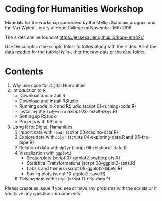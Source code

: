 # Coding for Humanities Workshop

Materials for the workshop sponsored by the Mellon Scholars program and the Van Wylen Library at Hope College on November 16th 2018.

The slides can be found at https://jessesadler.github.io/hope-intro2r/

Use the scripts in the scripts folder to follow along with the slides. All of the data needed for the tutorial is in either the raw-data or the data folder.

# Contents
1. Why use code for Digital Humanities
2. Introduction to R
	- Download and install R
	- Download and install RStudio
	- Running code in R and RStudio (script 01-running-code.R)
	- Installing the `tidyverse` (script 02-install-pkgs.R)
	- Setting up RStudio
	- Projects with RStudio
3. Using R for Digital Humanities
	1. Import data with `readr` (script 03-loading-data.R)
	2. Explore data with `dplyr` (scripts 04-exploring-data.R and 05-the-pipe.R)
	3. Relational data with `dplyr` (script 06-relational-data.R)
	4. Visualization with `ggplot2`
		- Scatterplots (script 07-ggplot2-scatterplots.R)
		- Statistical Transformations (script 08-ggplot2-stats.R)
		- Labels and themes (script 09-ggplot2-labels.R)
		- Saving plots (script 10-ggplot2-save.R)
	5. Tidying data with `tidyr` (script 11-tidy-data.R)


Please create an issue if you see or have any problems with the scripts or if you have any questions or comments.